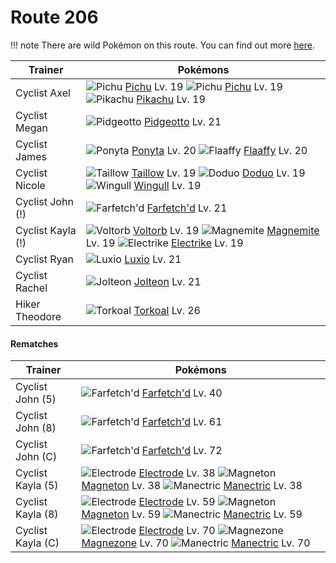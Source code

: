 # Route 206

!!! note
    There are wild Pokémon on this route. You can find out more [here](/wild_pokemon/route_206/).


Trainer                    | Pokémons
---                        | ---
Cyclist Axel               | ![][172]  [Pichu] Lv. 19  ![][172]  [Pichu] Lv. 19  ![][025]  [Pikachu] Lv. 19
Cyclist Megan              | ![][017]  [Pidgeotto] Lv. 21
Cyclist James              | ![][077]  [Ponyta] Lv. 20  ![][180]  [Flaaffy] Lv. 20
Cyclist Nicole             | ![][276]  [Taillow] Lv. 19  ![][084]  [Doduo] Lv. 19  ![][278]  [Wingull] Lv. 19
Cyclist John (!)           | ![][083]  [Farfetch'd] Lv. 21
Cyclist Kayla (!)          | ![][100]  [Voltorb] Lv. 19  ![][081]  [Magnemite] Lv. 19  ![][309]  [Electrike] Lv. 19
Cyclist Ryan               | ![][404]  [Luxio] Lv. 21
Cyclist Rachel             | ![][135]  [Jolteon] Lv. 21
Hiker Theodore             | ![][324]  [Torkoal] Lv. 26

#### Rematches

Trainer                    | Pokémons
---                        | ---
Cyclist John (5)           | ![][083]  [Farfetch'd] Lv. 40
Cyclist John (8)           | ![][083]  [Farfetch'd] Lv. 61
Cyclist John (C)           | ![][083]  [Farfetch'd] Lv. 72
Cyclist Kayla (5)          | ![][101]  [Electrode] Lv. 38  ![][082]  [Magneton] Lv. 38  ![][310]  [Manectric] Lv. 38
Cyclist Kayla (8)          | ![][101]  [Electrode] Lv. 59  ![][082]  [Magneton] Lv. 59  ![][310]  [Manectric] Lv. 59
Cyclist Kayla (C)          | ![][101]  [Electrode] Lv. 70  ![][462]  [Magnezone] Lv. 70  ![][310]  [Manectric] Lv. 70


[017]: https://raw.githubusercontent.com/PokeAPI/sprites/master/sprites/pokemon/17.png "Pidgeotto"
[025]: https://raw.githubusercontent.com/PokeAPI/sprites/master/sprites/pokemon/25.png "Pikachu"
[077]: https://raw.githubusercontent.com/PokeAPI/sprites/master/sprites/pokemon/77.png "Ponyta"
[081]: https://raw.githubusercontent.com/PokeAPI/sprites/master/sprites/pokemon/81.png "Magnemite"
[082]: https://raw.githubusercontent.com/PokeAPI/sprites/master/sprites/pokemon/82.png "Magneton"
[083]: https://raw.githubusercontent.com/PokeAPI/sprites/master/sprites/pokemon/83.png "Farfetch'd"
[084]: https://raw.githubusercontent.com/PokeAPI/sprites/master/sprites/pokemon/84.png "Doduo"
[100]: https://raw.githubusercontent.com/PokeAPI/sprites/master/sprites/pokemon/100.png "Voltorb"
[101]: https://raw.githubusercontent.com/PokeAPI/sprites/master/sprites/pokemon/101.png "Electrode"
[135]: https://raw.githubusercontent.com/PokeAPI/sprites/master/sprites/pokemon/135.png "Jolteon"
[172]: https://raw.githubusercontent.com/PokeAPI/sprites/master/sprites/pokemon/172.png "Pichu"
[180]: https://raw.githubusercontent.com/PokeAPI/sprites/master/sprites/pokemon/180.png "Flaaffy"
[276]: https://raw.githubusercontent.com/PokeAPI/sprites/master/sprites/pokemon/276.png "Taillow"
[278]: https://raw.githubusercontent.com/PokeAPI/sprites/master/sprites/pokemon/278.png "Wingull"
[309]: https://raw.githubusercontent.com/PokeAPI/sprites/master/sprites/pokemon/309.png "Electrike"
[310]: https://raw.githubusercontent.com/PokeAPI/sprites/master/sprites/pokemon/310.png "Manectric"
[324]: https://raw.githubusercontent.com/PokeAPI/sprites/master/sprites/pokemon/324.png "Torkoal"
[404]: https://raw.githubusercontent.com/PokeAPI/sprites/master/sprites/pokemon/404.png "Luxio"
[462]: https://raw.githubusercontent.com/PokeAPI/sprites/master/sprites/pokemon/462.png "Magnezone"
[Pidgeotto]: /pokemon_changes/017/
[Pikachu]: /pokemon_changes/025/
[Ponyta]: /pokemon_changes/077/
[Magnemite]: /pokemon_changes/081/
[Magneton]: /pokemon_changes/082/
[Farfetch'd]: /pokemon_changes/083/
[Doduo]: /pokemon_changes/084/
[Voltorb]: /pokemon_changes/100/
[Electrode]: /pokemon_changes/101/
[Jolteon]: /pokemon_changes/135/
[Pichu]: /pokemon_changes/172/
[Flaaffy]: /pokemon_changes/180/
[Taillow]: /pokemon_changes/276/
[Wingull]: /pokemon_changes/278/
[Electrike]: /pokemon_changes/309/
[Manectric]: /pokemon_changes/310/
[Torkoal]: /pokemon_changes/324/
[Luxio]: /pokemon_changes/404/
[Magnezone]: /pokemon_changes/462/

